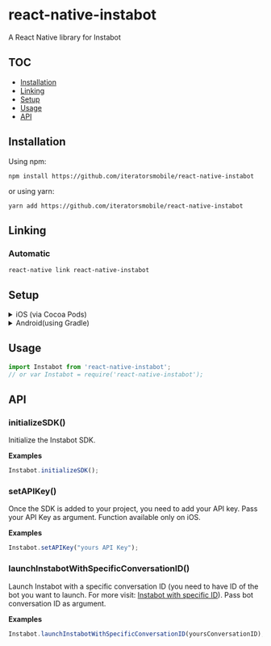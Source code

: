# react-native-instabot
A React Native library for Instabot

## TOC
* [Installation](#installation)
* [Linking](#linking)
* [Setup](#setup)
* [Usage](#usage)
* [API](#api)

## Installation

Using npm:
```shell
npm install https://github.com/iteratorsmobile/react-native-instabot
```

or using yarn:
```shell
yarn add https://github.com/iteratorsmobile/react-native-instabot
```

## Linking

### Automatic

```shell
react-native link react-native-instabot
```
## Setup

<details>
    <summary>iOS (via Cocoa Pods)</summary>

Add the following line to your build targets in your `Podfile`

`pod 'Instabot', :path => '../ios/'`

Then run `pod install`

</details>

<details>
    <summary>Android(using Gradle)</summary>

In react-native-instabot build.gradle add the following lines:

```diff
repositories {
    maven {
        url 'https://artifactory.roko.mobi/artifactory/libs-release'
        }
}

dependencies { 
    compile 'io.instabot:instabot-android-sdk:1.0+@aar'
    compile 'com.google.code.gson:gson:2.7'
    compile 'com.android.support:appcompat-v7:24.2.1' // or above
    compile 'com.android.support:recyclerview-v7:24.2.1' // or above
} 
```
</details>

## Usage

```js
import Instabot from 'react-native-instabot';
// or var Instabot = require('react-native-instabot');
```
## API

### initializeSDK()

Initialize the Instabot SDK.

**Examples**

```js
Instabot.initializeSDK();
```

### setAPIKey()

Once the SDK is added to your project, you need to add your API key. Pass your API Key as argument. Function available only on iOS.

**Examples**

```js
Instabot.setAPIKey("yours API Key");
```
### launchInstabotWithSpecificConversationID()

Launch Instabot with a specific conversation ID (you need to have ID of the bot you want to launch. For more visit: [Instabot with specific ID](https://docs.instabot.io/docs/ios-launch-instabot-with-specific-conversation-id)). Pass bot conversation ID as argument. 

**Examples**

```js
Instabot.launchInstabotWithSpecificConversationID(yoursConversationID);
```
